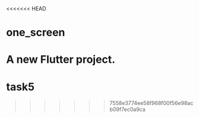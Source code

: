 <<<<<<< HEAD
# one_screen

A new Flutter project.
=======
# task5
>>>>>>> 7558e3774ee58f968f00f56e98acb09f7ec0a9ca
